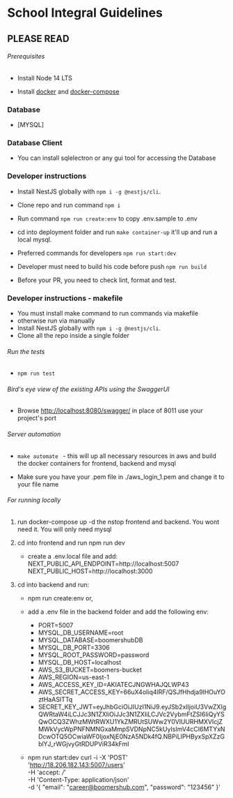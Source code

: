 # School Integral Guidelines

## PLEASE READ


###### Prerequisites

- Install Node 14 LTS

- Install [docker](https://docs.docker.com/get-docker/) and [docker-compose](https://docs.docker.com/compose/install/)

### Database

- [MYSQL]

### Database Client

- You can install sqlelectron or any gui tool for accessing the Database

### Developer instructions

- Install NestJS globally with `npm i -g @nestjs/cli`.
- Clone repo and run command `npm i`
- Run command `npm run create:env` to copy .env.sample to .env
- cd into deployment folder and run `make container-up` it'll up and run a local mysql.

- Preferred commands for developers
  `npm run start:dev`
- Developer must need to build his code before push
  `npm run build`
- Before your PR, you need to check lint, format and test.

### Developer instructions - makefile

- You must install make command to run commands via makefile
- otherwise run via manually
- Install NestJS globally with `npm i -g @nestjs/cli`.
- Clone all the repo inside a single folder

###### Run the tests

- `npm run test`

###### Bird's eye view of the existing APIs using the SwaggerUI

- Browse <http://localhost:8080/swagger/>
  in place of 8011 use your project's port

###### Server automation

- `make automate ` - this will up all necessary resources in aws and build the docker containers for frontend, backend and mysql

- Make sure you have your .pem file in ./aws_login_1.pem  and change it to your file name 


###### For running locally

1. run docker-compose up -d  the nstop frontend and backend. You wont need it. You will only need mysql

2. cd into frontend and run npm run dev
    - create a .env.local file and add:
      NEXT_PUBLIC_API_ENDPOINT=http://localhost:5007
      NEXT_PUBLIC_HOST=http://localhost:3000
3. cd into backend and run:
    - npm run create:env
      or,
    - add a .env file in the backend folder and add the following env:
      - PORT=5007
      - MYSQL_DB_USERNAME=root
      - MYSQL_DATABASE=boomershubDB
      - MYSQL_DB_PORT=3306
      - MYSQL_ROOT_PASSWORD=password
      - MYSQL_DB_HOST=localhost
      - AWS_S3_BUCKET=boomers-bucket
      - AWS_REGION=us-east-1
      - AWS_ACCESS_KEY_ID=AKIATECJNGWHAJQLWP43
      - AWS_SECRET_ACCESS_KEY=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
      - SECRET_KEY_JWT=eyJhbGciOiJIUzI1NiJ9.eyJSb2xlIjoiU3VwZXIgQWRtaW4iLCJJc3N1ZXIiOiJJc3N1ZXIiLCJVc2VybmFtZSI6IiQyYSQwOCQ3ZWhzMWtRWXU1YkZMRUtSUWw2Y0VlUURHMXVIcjZMWkVycWpPNFNMNGxaMmpSVDNpNC5kUyIsImV4cCI6MTYxNDcwOTQ5OCwiaWF0IjoxNjE0NzA5NDk4fQ.NBPiLlPHByxSpXZzGblYJ_rWGjvyGtRDUPViR34kFmI
      
    - npm run start:dev
curl -i -X 'POST' \
  'http://18.206.182.143:5007/users' \
  -H 'accept: */*' \
  -H 'Content-Type: application/json' \
  -d '{
    "email": "career@boomershub.com",
    "password": "123456"
  }'




